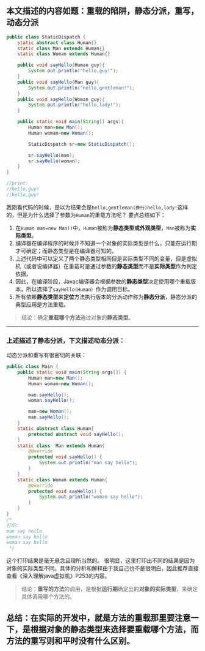 
## 本文描述的内容如题：重载的陷阱，静态分派，重写，动态分派
``` java
public class StaticDispatch {
    static abstract class Human{}
    static class Man extends Human{}
    static class Woman extends Human{}

    public void sayHello(Human guy){
        System.out.println("hello,guy!");
    }
    public void sayHello(Man guy){
        System.out.println("hello,gentleman!");
    }
    public void sayHello(Woman guy){
        System.out.println("hello,lady!");
    }

    public static void main(String[] args){
        Human man=new Man();
        Human woman=new Woman();

        StaticDispatch sr=new StaticDispatch();

        sr.sayHello(man);
        sr.sayHello(woman);
    }
}

//print:
//hello,guy!
//hello,guy!
```
我刚看代码的时候，是以为结果会是`hello,gentleman(换行)hello,lady!`这样的，但是为什么选择了参数为`Human`的重载方法呢？
要点总结如下：
1. 在`Human man=new Man()`中，`Human`被称为**静态类型或外观类型**，`Man`被称为**实际类型**。
2. 编译器在编译程序的时候并不知道一个对象的实际类型是什么，只能在运行期才可确定；而静态类型是在编译器可知的。
3. 上述代码中可以定义了两个静态类型相同但是实际类型不同的变量，但是虚拟机（或者说编译器）在重载时是通过参数的**静态类型**而不是**实际类型**作为判定依据。
4. 因此，在编译阶段，Javac编译器会根据参数的**静态类型**决定使用哪个重载版本，所以选择了`sayHello(Human）`作为调用目标。
5. 所有依赖**静态类型**来**定位**方法执行版本的分派动作称为**静态分派**，静态分派的典型应用是方法重载。

> 结论：确定**重载哪个方法**通过对象的**静态类型**。

---

### 上述描述了静态分派，下文描述动态分派：
动态分派和重写有很密切的关联：

``` java
public class Main {
    public static void main(String args[]) {
        Human man=new Man();
        Human woman=new Woman();

        man.sayHello();
        woman.sayHello();

        man=new Woman();
        man.sayHello();
    }
    static abstract class Human{
        protected abstract void sayHello();
    }
    static class  Man extends Human{
        @Override
        protected void sayHello() {
            System.out.println("man say hello");
        }
    }
    static class Woman extends Human{
        @Override
        protected void sayHello() {
            System.out.println("woman say hello");
        }
    }
}
/*
打印:
man say hello
woman say hello
woman say hello
 */
```
这个打印结果是毫无悬念且理所当然的。
很明显，这里打印出不同的结果是因为对象的实际类型不同。具体的分析和解释由于我自己也不是很明白，因此推荐直接查看《深入理解java虚拟机》P253的内容。
> 结论：**重写的方法**的调用，是根据**运行期**确定出的**对象的实际类型**，来确定具体调用哪个方法的。


## 总结：在实际的开发中，就是方法的重载那里要注意一下，是根据对象的静态类型来选择要重载哪个方法，而方法的重写则和平时没有什么区别。
